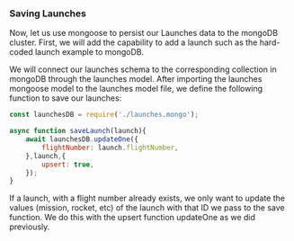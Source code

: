 ### Saving Launches 

Now, let us use mongoose to persist our Launches data to the mongoDB cluster. First, we will add the capability to add a launch such as the hard-coded launch example to mongoDB.  

We will connect our launches schema to the corresponding collection in mongoDB through the launches model. After importing the launches mongoose model to the launches model file, we define the following function to save our launches: 

```js
const launchesDB = require('./launches.mongo');

async function saveLaunch(launch){
	await launchesDB.updateOne({
		flightNumber: launch.flightNumber,
	},launch,{
		upsert: true,
	});
}
```

If a launch, with a flight number already exists, we only want to update the values (mission, rocket, etc) of the launch with that ID we pass to the save function.  We do this with the upsert function updateOne as we did previously. 